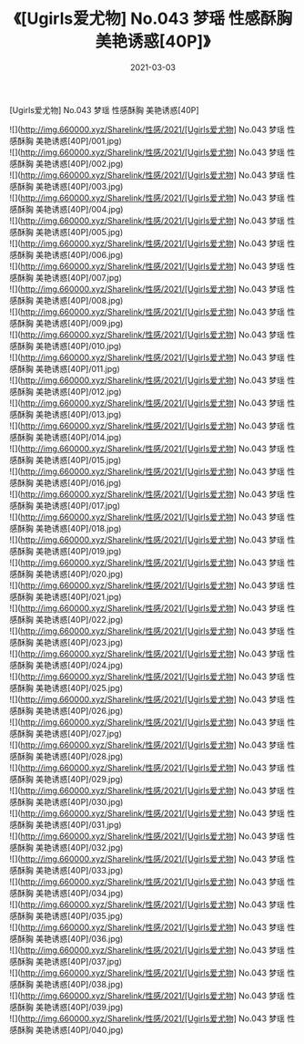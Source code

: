 ﻿---
layout: post
title:  《[Ugirls爱尤物] No.043 梦瑶 性感酥胸 美艳诱惑[40P]》
date:   2021-03-03
img: http://img.660000.xyz/Sharelink/性感/2021/[Ugirls爱尤物] No.043 梦瑶 性感酥胸 美艳诱惑[40P]/000.jpg
categories: [美女, 清纯, 唯美]
---

[Ugirls爱尤物] No.043 梦瑶 性感酥胸 美艳诱惑[40P]

  ![](http://img.660000.xyz/Sharelink/性感/2021/[Ugirls爱尤物] No.043 梦瑶 性感酥胸 美艳诱惑[40P]/001.jpg) <br> ![](http://img.660000.xyz/Sharelink/性感/2021/[Ugirls爱尤物] No.043 梦瑶 性感酥胸 美艳诱惑[40P]/002.jpg) <br> ![](http://img.660000.xyz/Sharelink/性感/2021/[Ugirls爱尤物] No.043 梦瑶 性感酥胸 美艳诱惑[40P]/003.jpg) <br> ![](http://img.660000.xyz/Sharelink/性感/2021/[Ugirls爱尤物] No.043 梦瑶 性感酥胸 美艳诱惑[40P]/004.jpg) <br> ![](http://img.660000.xyz/Sharelink/性感/2021/[Ugirls爱尤物] No.043 梦瑶 性感酥胸 美艳诱惑[40P]/005.jpg) <br> ![](http://img.660000.xyz/Sharelink/性感/2021/[Ugirls爱尤物] No.043 梦瑶 性感酥胸 美艳诱惑[40P]/006.jpg) <br> ![](http://img.660000.xyz/Sharelink/性感/2021/[Ugirls爱尤物] No.043 梦瑶 性感酥胸 美艳诱惑[40P]/007.jpg) <br> ![](http://img.660000.xyz/Sharelink/性感/2021/[Ugirls爱尤物] No.043 梦瑶 性感酥胸 美艳诱惑[40P]/008.jpg) <br> ![](http://img.660000.xyz/Sharelink/性感/2021/[Ugirls爱尤物] No.043 梦瑶 性感酥胸 美艳诱惑[40P]/009.jpg) <br> ![](http://img.660000.xyz/Sharelink/性感/2021/[Ugirls爱尤物] No.043 梦瑶 性感酥胸 美艳诱惑[40P]/010.jpg) <br> ![](http://img.660000.xyz/Sharelink/性感/2021/[Ugirls爱尤物] No.043 梦瑶 性感酥胸 美艳诱惑[40P]/011.jpg) <br> ![](http://img.660000.xyz/Sharelink/性感/2021/[Ugirls爱尤物] No.043 梦瑶 性感酥胸 美艳诱惑[40P]/012.jpg) <br> ![](http://img.660000.xyz/Sharelink/性感/2021/[Ugirls爱尤物] No.043 梦瑶 性感酥胸 美艳诱惑[40P]/013.jpg) <br> ![](http://img.660000.xyz/Sharelink/性感/2021/[Ugirls爱尤物] No.043 梦瑶 性感酥胸 美艳诱惑[40P]/014.jpg) <br> ![](http://img.660000.xyz/Sharelink/性感/2021/[Ugirls爱尤物] No.043 梦瑶 性感酥胸 美艳诱惑[40P]/015.jpg) <br> ![](http://img.660000.xyz/Sharelink/性感/2021/[Ugirls爱尤物] No.043 梦瑶 性感酥胸 美艳诱惑[40P]/016.jpg) <br> ![](http://img.660000.xyz/Sharelink/性感/2021/[Ugirls爱尤物] No.043 梦瑶 性感酥胸 美艳诱惑[40P]/017.jpg) <br> ![](http://img.660000.xyz/Sharelink/性感/2021/[Ugirls爱尤物] No.043 梦瑶 性感酥胸 美艳诱惑[40P]/018.jpg) <br> ![](http://img.660000.xyz/Sharelink/性感/2021/[Ugirls爱尤物] No.043 梦瑶 性感酥胸 美艳诱惑[40P]/019.jpg) <br> ![](http://img.660000.xyz/Sharelink/性感/2021/[Ugirls爱尤物] No.043 梦瑶 性感酥胸 美艳诱惑[40P]/020.jpg) <br> ![](http://img.660000.xyz/Sharelink/性感/2021/[Ugirls爱尤物] No.043 梦瑶 性感酥胸 美艳诱惑[40P]/021.jpg) <br> ![](http://img.660000.xyz/Sharelink/性感/2021/[Ugirls爱尤物] No.043 梦瑶 性感酥胸 美艳诱惑[40P]/022.jpg) <br> ![](http://img.660000.xyz/Sharelink/性感/2021/[Ugirls爱尤物] No.043 梦瑶 性感酥胸 美艳诱惑[40P]/023.jpg) <br> ![](http://img.660000.xyz/Sharelink/性感/2021/[Ugirls爱尤物] No.043 梦瑶 性感酥胸 美艳诱惑[40P]/024.jpg) <br> ![](http://img.660000.xyz/Sharelink/性感/2021/[Ugirls爱尤物] No.043 梦瑶 性感酥胸 美艳诱惑[40P]/025.jpg) <br> ![](http://img.660000.xyz/Sharelink/性感/2021/[Ugirls爱尤物] No.043 梦瑶 性感酥胸 美艳诱惑[40P]/026.jpg) <br> ![](http://img.660000.xyz/Sharelink/性感/2021/[Ugirls爱尤物] No.043 梦瑶 性感酥胸 美艳诱惑[40P]/027.jpg) <br> ![](http://img.660000.xyz/Sharelink/性感/2021/[Ugirls爱尤物] No.043 梦瑶 性感酥胸 美艳诱惑[40P]/028.jpg) <br> ![](http://img.660000.xyz/Sharelink/性感/2021/[Ugirls爱尤物] No.043 梦瑶 性感酥胸 美艳诱惑[40P]/029.jpg) <br> ![](http://img.660000.xyz/Sharelink/性感/2021/[Ugirls爱尤物] No.043 梦瑶 性感酥胸 美艳诱惑[40P]/030.jpg) <br> ![](http://img.660000.xyz/Sharelink/性感/2021/[Ugirls爱尤物] No.043 梦瑶 性感酥胸 美艳诱惑[40P]/031.jpg) <br> ![](http://img.660000.xyz/Sharelink/性感/2021/[Ugirls爱尤物] No.043 梦瑶 性感酥胸 美艳诱惑[40P]/032.jpg) <br> ![](http://img.660000.xyz/Sharelink/性感/2021/[Ugirls爱尤物] No.043 梦瑶 性感酥胸 美艳诱惑[40P]/033.jpg) <br> ![](http://img.660000.xyz/Sharelink/性感/2021/[Ugirls爱尤物] No.043 梦瑶 性感酥胸 美艳诱惑[40P]/034.jpg) <br> ![](http://img.660000.xyz/Sharelink/性感/2021/[Ugirls爱尤物] No.043 梦瑶 性感酥胸 美艳诱惑[40P]/035.jpg) <br> ![](http://img.660000.xyz/Sharelink/性感/2021/[Ugirls爱尤物] No.043 梦瑶 性感酥胸 美艳诱惑[40P]/036.jpg) <br> ![](http://img.660000.xyz/Sharelink/性感/2021/[Ugirls爱尤物] No.043 梦瑶 性感酥胸 美艳诱惑[40P]/037.jpg) <br> ![](http://img.660000.xyz/Sharelink/性感/2021/[Ugirls爱尤物] No.043 梦瑶 性感酥胸 美艳诱惑[40P]/038.jpg) <br> ![](http://img.660000.xyz/Sharelink/性感/2021/[Ugirls爱尤物] No.043 梦瑶 性感酥胸 美艳诱惑[40P]/039.jpg) <br> ![](http://img.660000.xyz/Sharelink/性感/2021/[Ugirls爱尤物] No.043 梦瑶 性感酥胸 美艳诱惑[40P]/040.jpg) <br>